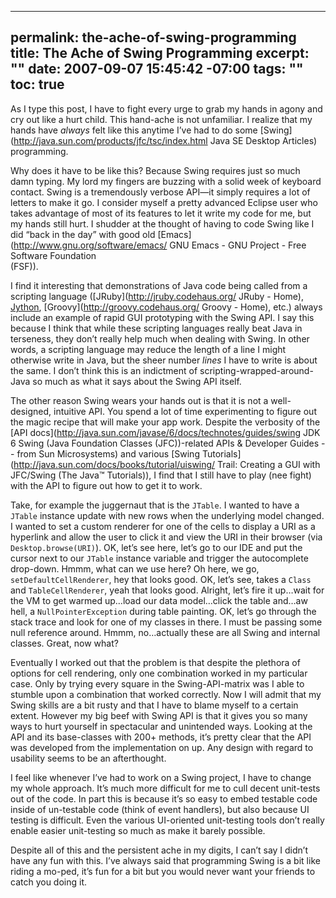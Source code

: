 ----- 
permalink: the-ache-of-swing-programming
title: The Ache of Swing Programming
excerpt: ""
date: 2007-09-07 15:45:42 -07:00
tags: ""
toc: true
-----
As I type this post, I have to fight every urge to grab my hands in agony and cry out like a hurt child. This hand-ache is not unfamiliar. I realize that my hands have _always_ felt like this anytime I’ve had to do some [Swing](http://java.sun.com/products/jfc/tsc/index.html Java SE Desktop Articles) programming.

Why does it have to be like this? Because Swing requires just so much damn typing. My lord my fingers are buzzing with a solid week of keyboard contact. Swing is a tremendously verbose API—it simply requires a lot of letters to make it go. I consider myself a pretty advanced Eclipse user who takes advantage of most of its features to let it write my code for me, but my hands still hurt. I shudder at the thought of having to code Swing like I did “back in the day” with good old [Emacs](http://www.gnu.org/software/emacs/ GNU Emacs - GNU Project - Free Software Foundation<br></a> (FSF)).

I find it interesting that demonstrations of Java code being called from a scripting language ([JRuby](http://jruby.codehaus.org/ JRuby - Home), [Jython](http://www.jython.org/), [Groovy](http://groovy.codehaus.org/ Groovy - Home), etc.) always include an example of rapid GUI prototyping with the Swing API. I say this because I think that while these scripting languages really beat Java in terseness, they don’t really help much when dealing with Swing. In other words, a scripting language may reduce the length of a line I might otherwise write in Java, but the sheer number _lines_ I have to write is about the same. I don’t think this is an indictment of scripting-wrapped-around-Java so much as what it says about the Swing API itself.

The other reason Swing wears your hands out is that it is not a well-designed, intuitive API. You spend a lot of time experimenting to figure out the magic recipe that will make your app work. Despite the verbosity of the [API docs](http://java.sun.com/javase/6/docs/technotes/guides/swing JDK 6 Swing (Java Foundation Classes (JFC))-related APIs & Developer Guides -- from Sun Microsystems) and various [Swing Tutorials](http://java.sun.com/docs/books/tutorial/uiswing/ Trail: Creating a GUI with JFC/Swing (The Java™ Tutorials)), I find that I still have to play (nee fight) with the API to figure out how to get it to work.

Take, for example the juggernaut that is the `JTable`. I wanted to have a `JTable` instance update with new rows when the underlying model changed. I wanted to set a custom renderer for one of the cells to display a URI as a hyperlink and allow the user to click it and view the URI in their browser (via `Desktop.browse(URI)`). OK, let’s see here, let’s go to our IDE and put the cursor next to our `JTable` instance variable and trigger the autocomplete drop-down. Hmmm, what can we use here? Oh here, we go, `setDefaultCellRenderer`, hey that looks good. OK, let’s see, takes a `Class` and `TableCellRenderer`, yeah that looks good. Alright, let’s fire it up…wait for the VM to get warmed up…load our data model…click the table and…aw hell, a `NullPointerException` during table painting. OK, let’s go through the stack trace and look for one of my classes in there. I must be passing some null reference around. Hmmm, no…actually these are all Swing and internal classes. Great, now what?

Eventually I worked out that the problem is that despite the plethora of options for cell rendering, only one combination worked in my particular case. Only by trying every square in the Swing-API-matrix was I able to stumble upon a combination that worked correctly. Now I will admit that my Swing skills are a bit rusty and that I have to blame myself to a certain extent. However my big beef with Swing API is that it gives you so many ways to hurt yourself in spectacular and unintended ways. Looking at the API and its base-classes with 200+ methods, it’s pretty clear that the API was developed from the implementation on up. Any design with regard to usability seems to be an afterthought.

I feel like whenever I’ve had to work on a Swing project, I have to change my whole approach. It’s much more difficult for me to cull decent unit-tests out of the code. In part this is because it’s so easy to embed testable code inside of un-testable code (think of event handlers), but also because UI testing is difficult. Even the various UI-oriented unit-testing tools don’t really enable easier unit-testing so much as make it barely possible.

Despite all of this and the persistent ache in my digits, I can’t say I didn’t have any fun with this. I’ve always said that programming Swing is a bit like riding a mo-ped, it’s fun for a bit but you would never want your friends to catch you doing it.
